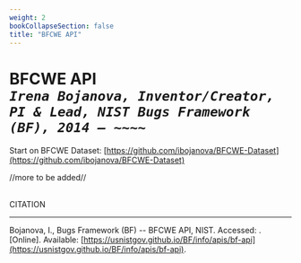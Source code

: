 ```yaml
---
weight: 2
bookCollapseSection: false
title: "BFCWE API"
---
```

# BFCWE API <br/>_`Irena Bojanova, Inventor/Creator, PI & Lead, NIST Bugs Framework (BF), 2014 – ~~~~`_

Start on BFCWE Dataset: [https://github.com/ibojanova/BFCWE-Dataset](https://github.com/ibojanova/BFCWE-Dataset)

//more to be added//

</br>
CITATION 

_____________________________________________________________

Bojanova, I., Bugs Framework (BF) -- BFCWE API, NIST. Accessed: <span id="currentDate"></span>. [Online]. Available: [https://usnistgov.github.io/BF/info/apis/bf-api](https://usnistgov.github.io/BF/info/apis/bf-api).
</br></br>